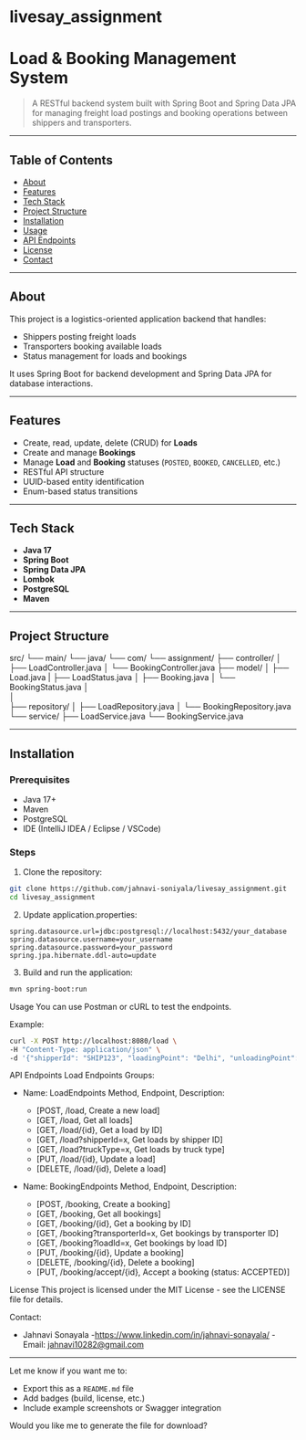 # livesay_assignment
# Load & Booking Management System

> A RESTful backend system built with Spring Boot and Spring Data JPA for managing freight load postings and booking operations between shippers and transporters.

---

## Table of Contents
- [About](#about)
- [Features](#features)
- [Tech Stack](#tech-stack)
- [Project Structure](#project-structure)
- [Installation](#installation)
- [Usage](#usage)
- [API Endpoints](#api-endpoints)
- [License](#license)
- [Contact](#contact)

---

## About

This project is a logistics-oriented application backend that handles:
- Shippers posting freight loads
- Transporters booking available loads
- Status management for loads and bookings

It uses Spring Boot for backend development and Spring Data JPA for database interactions.

---

## Features

- Create, read, update, delete (CRUD) for **Loads**
- Create and manage **Bookings**
- Manage **Load** and **Booking** statuses (`POSTED`, `BOOKED`, `CANCELLED`, etc.)
- RESTful API structure
- UUID-based entity identification
- Enum-based status transitions

---

## Tech Stack

- **Java 17**
- **Spring Boot**
- **Spring Data JPA**
- **Lombok**
- **PostgreSQL**
- **Maven**

---

## Project Structure
src/
└── main/
    └── java/
        └── com/
            └── assignment/
                    ├── controller/
                    │   ├── LoadController.java
                    │   └── BookingController.java
                    ├── model/
                    │   ├── Load.java
                    |   ├── LoadStatus.java
                    │   ├── Booking.java
                    │   └── BookingStatus.java
                    │       
                    │        
                    ├── repository/
                    │   ├── LoadRepository.java
                    │   └── BookingRepository.java
                    └── service/
                        ├── LoadService.java
                        └── BookingService.java


---

## Installation

### Prerequisites
- Java 17+
- Maven
- PostgreSQL
- IDE (IntelliJ IDEA / Eclipse / VSCode)

### Steps

1. Clone the repository:
```bash
git clone https://github.com/jahnavi-soniyala/livesay_assignment.git
cd livesay_assignment
```
2. Update application.properties:

```properties
spring.datasource.url=jdbc:postgresql://localhost:5432/your_database
spring.datasource.username=your_username
spring.datasource.password=your_password
spring.jpa.hibernate.ddl-auto=update
```
3. Build and run the application:
```bash
mvn spring-boot:run
```
Usage
You can use Postman or cURL to test the endpoints.

Example:
```bash
curl -X POST http://localhost:8080/load \
-H "Content-Type: application/json" \
-d '{"shipperId": "SHIP123", "loadingPoint": "Delhi", "unloadingPoint": "Mumbai", ...}'
```
API Endpoints
Load Endpoints
Groups:
 - Name: LoadEndpoints
    Method, Endpoint, Description:
      - [POST, /load, Create a new load]
      - [GET, /load, Get all loads]
      - [GET, /load/{id}, Get a load by ID]
      - [GET, /load?shipperId=x, Get loads by shipper ID]
      - [GET, /load?truckType=x, Get loads by truck type]
      - [PUT, /load/{id}, Update a load]
      - [DELETE, /load/{id}, Delete a load]

 - Name: BookingEndpoints
    Method, Endpoint, Description:
      - [POST, /booking, Create a booking]
      - [GET, /booking, Get all bookings]
      - [GET, /booking/{id}, Get a booking by ID]
      - [GET, /booking?transporterId=x, Get bookings by transporter ID]
      - [GET, /booking?loadId=x, Get bookings by load ID]
      - [PUT, /booking/{id}, Update a booking]
      - [DELETE, /booking/{id}, Delete a booking]
      - [PUT, /booking/accept/{id}, Accept a booking (status: ACCEPTED)]



License
This project is licensed under the MIT License - see the LICENSE file for details.

Contact:
  - Jahnavi Sonayala
  -https://www.linkedin.com/in/jahnavi-sonayala/
  -Email: jahnavi10282@gmail.com


---

Let me know if you want me to:
- Export this as a `README.md` file  
- Add badges (build, license, etc.)  
- Include example screenshots or Swagger integration  

Would you like me to generate the file for download?
